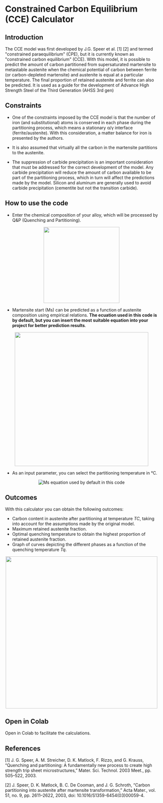 # Constrained Carbon Equilibrium (CCE) Calculator

## Introduction
The CCE model was first developed by J.G. Speer et al. [1] [2] and termed "constrained paraequilibrium" (CPE), but it is currently known as "constrained carbon equilibrium" (CCE). With this model, it is possible to predict the amount of carbon partitioned from supersaturated martensite to metastable austenite when the chemical potential of carbon between ferrite (or carbon-depleted martensite) and austenite is equal at a particular temperature. The final proportion of retained austenite and ferrite can also be predicted. It is used as a guide for the development of Advance High Strength Steel of the Third Generation (AHSS 3rd gen)

## Constraints 
- One of the constraints imposed by the CCE model is that the number of iron (and substitutional) atoms is conserved in each phase during the partitioning process, which means a stationary α/γ interface (ferrite/austenite). With this consideration, a matter balance for iron is presented by the authors.

- It is also assumed that virtually all the carbon in the martensite partitions to the austenite.

- The suppression of carbide precipitation is an important consideration that must be addressed for the correct development of the model. Any carbide precipitation will reduce the amount of carbon available to be part of the partitioning process, which in turn will affect the predictions made by the model. Silicon and aluminum are generally used to avoid carbide precipitation (cementite but not the transition carbide).

## How to use the code

- Enter the chemical composition of your alloy, which will be processed by Q&P (Quenching and Partitioning).
<p align="center"> 
  <img src="https://github.com/moralesluis26/Constrained-Carbon-Equilibrium-CCE-Calculator/assets/46792756/6e5de9eb-ce86-4207-9f77-eeac09076229"  width="250" />
</p>

- Martensite start (Ms) can be predicted as a function of austenite composition using empirical relations. **The ecuation used in this code is by default, but you can insert the most suitable equation into your project for better prediction results**.
<p align="center"> 
  <img src="https://github.com/moralesluis26/Constrained-Carbon-Equilibrium-CCE-Calculator/assets/46792756/ce303747-e090-4440-970b-3054e5256e89" width="440" />
</p>

- As an input parameter, you can select the partitioning temperature in °C.
<p align="center"> 
  <img src="https://github.com/moralesluis26/Constrained-Carbon-Equilibrium-CCE-Calculator/assets/46792756/3061cd6b-cd91-4d5f-b400-438690957c84" alt="Ms equation used by default in this code">
</p>

## Outcomes
 With this calculator you can obtain the following outcomes:
- Carbon content in austenite after partitioning at temperature *TC*, taking into account for the assumptions made by the original model.
- Maximum retained austenite fraction.
- Optimal quenching temperature to obtain the highest proportion of retained austenite fraction. 
- Graph of curves depicting the different phases as a function of the quenching temperature *Tq​*.

<p align="center"> 
  <img src="https://github.com/moralesluis26/Constrained-Carbon-Equilibrium-CCE-Calculator/assets/46792756/070d3560-0857-44ac-9fa8-6e0bc49f4dd9" width="500" />
</p>

## Open in Colab
Open in Colab to facilitate the calculations. 
## References

[1]	J. G. Speer, A. M. Streicher, D. K. Matlock, F. Rizzo, and G. Krauss, “Quenching and partitioning: A fundamentally new process to create high strength trip sheet microstructures,” Mater. Sci. Technol. 2003 Meet., pp. 505–522, 2003.

[2] J. Speer, D. K. Matlock, B. C. De Cooman, and J. G. Schroth, “Carbon partitioning into austenite after martensite transformation,” Acta Mater., vol. 51, no. 9, pp. 2611–2622, 2003, doi: 10.1016/S1359-6454(03)00059-4.
